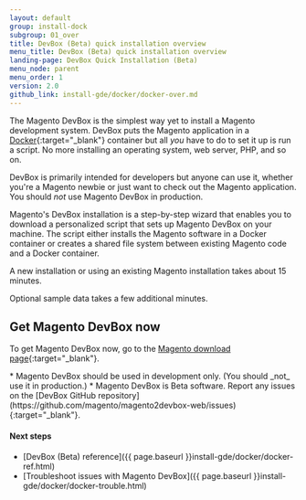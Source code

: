 ```yaml
---
layout: default
group: install-dock
subgroup: 01_over
title: DevBox (Beta) quick installation overview
menu_title: DevBox (Beta) quick installation overview
landing-page: DevBox Quick Installation (Beta)
menu_node: parent
menu_order: 1
version: 2.0
github_link: install-gde/docker/docker-over.md
---
```

 
The Magento DevBox is the simplest way yet to install a Magento development system. DevBox puts the Magento application in a [Docker](https://www.docker.com){:target="_blank"} container but all _you_ have to do to set it up is run a script. No more installing an operating system, web server, PHP, and so on.

DevBox is primarily intended for developers but anyone can use it, whether you're a Magento newbie or just want to check out the Magento application. You should _not_ use Magento DevBox in production.

Magento's DevBox installation is a step-by-step wizard that enables you to download a personalized script that sets up Magento DevBox on your machine. The script either installs the Magento software in a Docker container or creates a shared file system between existing Magento code and a Docker container.

A new installation or using an existing Magento installation takes about 15 minutes.

Optional sample data takes a few additional minutes.

## Get Magento DevBox now
To get Magento DevBox now, go to the [Magento download page](https://magento.com/tech-resources/download){:target="_blank"}.

<div class="bs-callout bs-callout-info" id="info" markdown="1">
*   Magento DevBox should be used in development only. (You should _not_ use it in production.)
*   Magento DevBox is Beta software. Report any issues on the [DevBox GitHub repository](https://github.com/magento/magento2devbox-web/issues){:target="_blank"}.
</div>


#### Next steps
*   [DevBox (Beta) reference]({{ page.baseurl }}install-gde/docker/docker-ref.html)
*   [Troubleshoot issues with Magento DevBox]({{ page.baseurl }}install-gde/docker/docker-trouble.html)

